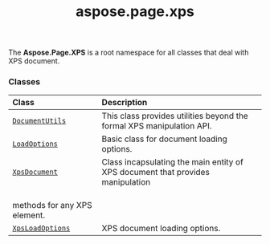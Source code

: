﻿---
title: aspose.page.xps
second_title: Aspose.Page for Python via .NET API References
description: 
type: docs
weight: 10
url: /python-net/aspose.page.xps/
is_root: false
---

The **Aspose.Page.XPS**  is a root namespace for all classes that deal with XPS document.

### Classes
| Class | Description |
| :- | :- |
| [`DocumentUtils`](/page/python-net/aspose.page.xps/documentutils) | This class provides utilities beyond the formal XPS manipulation API. |
| [`LoadOptions`](/page/python-net/aspose.page.xps/loadoptions) | Basic class for document loading options. |
| [`XpsDocument`](/page/python-net/aspose.page.xps/xpsdocument) | Class incapsulating the main entity of XPS document that provides manipulation<br/>methods for any XPS element. |
| [`XpsLoadOptions`](/page/python-net/aspose.page.xps/xpsloadoptions) | XPS document loading options. |


